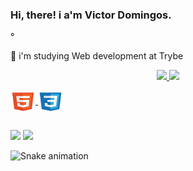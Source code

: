 ### Hi, there! i a'm Victor Domingos.
° 

🚀 i'm studying Web development at Trybe

<div align="center">
  <a href="https://github.com/VictorDmgs">
  <img height="180em" src="https://github-readme-stats.vercel.app/api?username=VictorDmgs&show_icons=true&theme=dracula&include_all_commits=true&count_private=true"/>
  <img height="180em" src="https://github-readme-stats.vercel.app/api/top-langs/?username=VictorDmgs&layout=compact&langs_count=7&theme=dracula"/>
</div>

<div style="display: inline_block"><br>
  
  <img align="center" alt="Rafa-HTML" height="30" width="40" src="https://raw.githubusercontent.com/devicons/devicon/master/icons/html5/html5-original.svg">
  <img align="center" alt="Rafa-CSS" height="30" width="40" src="https://raw.githubusercontent.com/devicons/devicon/master/icons/css3/css3-original.svg">

</div>

##

<div>
<a href = "mailto:vdomingos173@gmail.com"><img src="https://img.shields.io/badge/-Gmail-%23333?style=for-the-badge&logo=gmail&logoColor=white" target="_blank"></a>
<a href="https://www.linkedin.com/in/rafaella-ballerini-45875016a" target="_blank"><img src="https://img.shields.io/badge/-LinkedIn-%230077B5?style=for-the-badge&logo=linkedin&logoColor=white" target="_blank"></a> 

![Snake animation](https://github.com/VictorDmgs/VictorDmgs/blob/output/github-contribution-grid-snake.svg)

</div>
